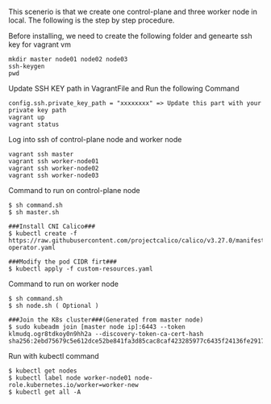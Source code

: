This scenerio is that we create one control-plane and three worker node in local.
The following is the step by step procedure.

Before installing, we need to create the following folder and genearte ssh key for vagrant vm 
```
mkdir master node01 node02 node03
ssh-keygen
pwd
```

Update SSH KEY path in VagrantFile and Run the following Command 
```
config.ssh.private_key_path = "xxxxxxxx" => Update this part with your private key path
vagrant up 
vagrant status
```

Log into ssh of control-plane node and worker node
```
vagrant ssh master 
vagrant ssh worker-node01 
vagrant ssh worker-node02 
vagrant ssh worker-node03
```

Command to run on control-plane node 
```
$ sh command.sh
$ sh master.sh

###Install CNI Calico###
$ kubectl create -f https://raw.githubusercontent.com/projectcalico/calico/v3.27.0/manifests/tigera-operator.yaml

###Modify the pod CIDR firt###
$ kubectl apply -f custom-resources.yaml
```

Command to run on worker node
```
$ sh command.sh
$ sh node.sh ( Optional )

###Join the K8s cluster###(Generated from master node)
$ sudo kubeadm join [master node ip]:6443 --token klmudq.ogr8tdkoy0n9hh2a --discovery-token-ca-cert-hash sha256:2ebd75679c5e612dce52be841fa3d85cac8caf423285977c6435f24136fe2917
```

Run with kubectl command 
```
$ kubectl get nodes
$ kubectl label node worker-node01 node-role.kubernetes.io/worker=worker-new
$ kubectl get all -A
```
